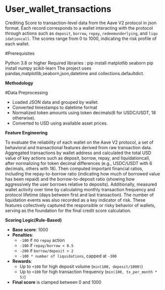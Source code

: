 # User_wallet_transactions
 Crediting Score to transaction-level data from the Aave V2 protocol in json format. Each record corresponds to a wallet interacting with the protocol through actions such as `deposit`, `borrow`, `repay`, `redeemunderlying`, and `liqu idationcall`.
 The scores range from 0 to 1000, indicating the risk profile of each wallet.
 
#Prerequisites

Python 3.8 or higher
Required libraries :
pip install matplotlib seaborn
pip install numpy scikit-learn
The project uses pandas,matplotlib,seaborn,json,datetime and collections.defaultdict. 

**Methodology**

#Data Preprocessing 
- Loaded JSON data and grouped by wallet.
- Converted timestamps to datetime format
- Normalized token amounts using token decimals(6 for USDC/USDT, 18 otherwise).
- Converted to USD using available asset prices.

**Feature Engineering**

To evaluate the reliability of each wallet on the Aave V2 protocol, a set of behavioral and transactional features derived from raw transaction data. Aggregated transactions by wallet address and calculated the total USD value of key actions such as deposit, borrow, repay, and liquidationcall, after normalizing for token decimal differences (e.g., USDC/USDT with 6 decimals, others with 18). Then computed important financial ratios, including the repay-to-borrow ratio (indicating how much of borrowed value has been repaid) and the borrow-to-deposit ratio (showing how aggressively the user borrows relative to deposits). Additionally, measured wallet activity over time by calculating monthly transaction frequency and protocol lifetime (days between first and last transaction). The number of liquidation events was also recorded as a key indicator of risk. These features collectively captured the responsible or risky behavior of wallets, serving as the foundation for the final credit score calculation.

**Scoring Logic(Rule-Based)**

- **Base score**: 1000
- **Penalties**:
  - `-100` if no `repay` action
  - `-100` if `repay/borrow < 0.5`
  - `-200` if `borrow/deposit > 2`
  - `-100 * number of liquidations`, capped at `-300`
- **Rewards**:
  - Up to `+100` for high deposit volume (`min(100, deposit/1000)`)
  - Up to `+100` for high transaction frequency (`min(100, tx_per_month * 5)`)
- **Final score** is clamped between 0 and 1000
